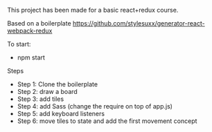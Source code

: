 This project has been made for a basic react+redux course.

Based on a boilerplate https://github.com/stylesuxx/generator-react-webpack-redux

To start:
- npm start


Steps
- Step 1: Clone the boilerplate
- Step 2: draw a board
- Step 3: add tiles
- Step 4: add Sass (change the require on top of app.js)
- Step 5: add keyboard listeners
- Step 6: move tiles to state and add the first movement concept